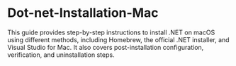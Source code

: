 # Dot-net-Installation-Mac
This guide provides step-by-step instructions to install .NET on macOS using different methods, including Homebrew, the official .NET installer, and Visual Studio for Mac. It also covers post-installation configuration, verification, and uninstallation steps.
